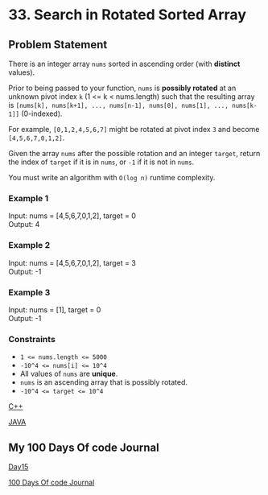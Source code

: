 # 33. Search in Rotated Sorted Array

## Problem Statement

There is an integer array `nums` sorted in ascending order (with **distinct** values).

Prior to being passed to your function, `nums` is **possibly rotated** at an unknown pivot index `k` (1 <= k < nums.length) such that the resulting array is `[nums[k], nums[k+1], ..., nums[n-1], nums[0], nums[1], ..., nums[k-1]]` (0-indexed).

For example, `[0,1,2,4,5,6,7]` might be rotated at pivot index `3` and become `[4,5,6,7,0,1,2]`.

Given the array `nums` after the possible rotation and an integer `target`, return the index of `target` if it is in `nums`, or `-1` if it is not in `nums`.

You must write an algorithm with `O(log n)` runtime complexity.

### Example 1

Input: nums = [4,5,6,7,0,1,2], target = 0  
Output: 4

### Example 2

Input: nums = [4,5,6,7,0,1,2], target = 3  
Output: -1

### Example 3

Input: nums = [1], target = 0  
Output: -1

### Constraints

- `1 <= nums.length <= 5000`
- `-10^4 <= nums[i] <= 10^4`
- All values of `nums` are **unique**.
- `nums` is an ascending array that is possibly rotated.
- `-10^4 <= target <= 10^4`

[C++](https://github.com/infopkrajput/DSA/blob/main/LeetCode/33.%20Search%20in%20Rotated%20Sorted%20Array/Solution.cpp)

[JAVA](https://github.com/infopkrajput/DSA/blob/main/LeetCode/33.%20Search%20in%20Rotated%20Sorted%20Array/Main.java)

## My 100 Days Of code Journal

[Day15](https://splashy-zone-afc.notion.site/Day-15-11349fd54d9981a386bfc67482d8a980?pvs=4)

[100 Days Of code Journal](https://splashy-zone-afc.notion.site/100-Days-of-Code-Journal-11349fd54d99805f86defe8d1c3b0f78?pvs=4)
